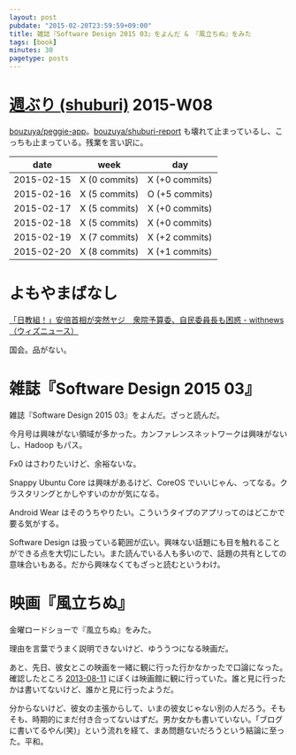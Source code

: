 ```yaml
---
layout: post
pubdate: "2015-02-20T23:59:59+09:00"
title: 雑誌『Software Design 2015 03』をよんだ & 『風立ちぬ』をみた
tags: [book]
minutes: 30
pagetype: posts
---
```

# [週ぶり (shuburi)][shuburi] 2015-W08

[bouzuya/peggie-app][]。[bouzuya/shuburi-report][] も壊れて止まっているし、こっちも止まっている。残業を言い訳に。

date       | week           | day
-----------|----------------|-----------------
2015-02-15 | X (0 commits)  | X (+0 commits)
2015-02-16 | X (5 commits)  | O (+5 commits)
2015-02-17 | X (5 commits)  | X (+0 commits)
2015-02-18 | X (5 commits)  | X (+0 commits)
2015-02-19 | X (7 commits)  | X (+2 commits)
2015-02-20 | X (8 commits)  | X (+1 commits)

# よもやまばなし

[「日教組！」安倍首相が突然ヤジ　衆院予算委、自民委員長も困惑 - withnews（ウィズニュース）](http://b.hatena.ne.jp/bouzuya/20150220#bookmark-242131703)

国会。品がない。

# 雑誌『Software Design 2015 03』

雑誌『Software Design 2015 03』をよんだ。ざっと読んだ。

今月号は興味がない領域が多かった。カンファレンスネットワークは興味がないし、Hadoop もパス。

Fx0 はさわりたいけど、余裕ないな。

Snappy Ubuntu Core は興味があるけど、CoreOS でいいじゃん、ってなる。クラスタリングとかしやすいのかが気になる。

Android Wear はそのうちやりたい。こういうタイプのアプリってのはどこかで要る気がする。

Software Design は扱っている範囲が広い。興味ない話題にも目を触れることができる点を大切にしたい。また読んでいる人も多いので、話題の共有としての意味合いもある。だから興味なくてもざっと読むというわけ。

# 映画『風立ちぬ』

金曜ロードショーで『風立ちぬ』をみた。

理由を言葉でうまく説明できないけど、ゆううつになる映画だ。

あと、先日、彼女とこの映画を一緒に観に行った行かなかったで口論になった。確認したところ [2013-08-11][] にぼくは映画館に観に行っていた。誰と見に行ったかは書いてないけど、誰かと見に行ったようだ。

分からないけど、彼女の主張からして、いまの彼女じゃない別の人だろう。そもそも、時期的にまだ付き合ってないはずだ。男か女かも書いていない。「ブログに書いてるやん(笑)」という流れを経て、まあ問題ないだろうという結論に至った。平和。

[shuburi]: http://shuburi.org
[bouzuya/peggie-app]: https://github.com/bouzuya/peggie-app
[bouzuya/shuburi-report]: https://github.com/bouzuya/shuburi-report
[2013-08-11]: http://blog.bouzuya.net/2013/08/11/
